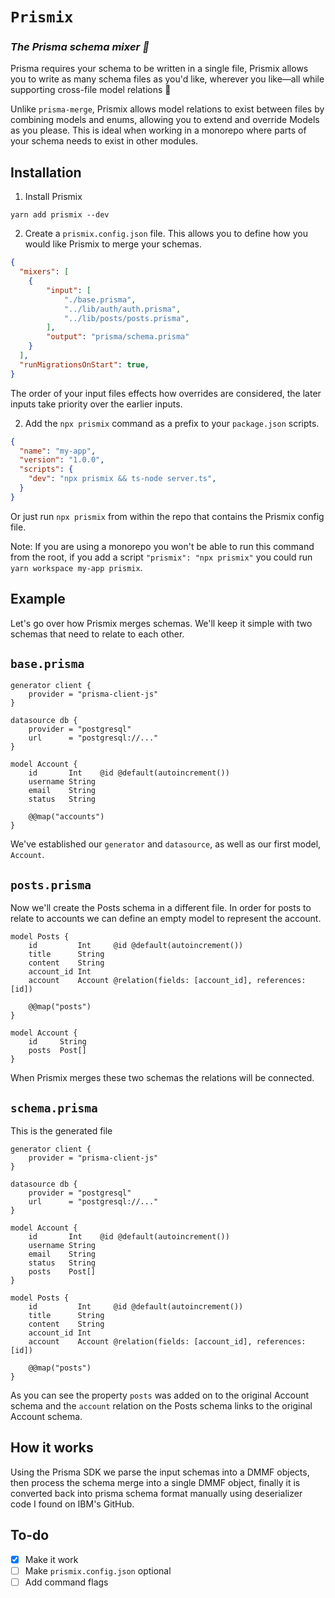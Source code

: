 # `Prismix`
 
### *The Prisma schema mixer 🍜*

Prisma requires your schema to be written in a single file, Prismix allows you to write as many schema files as you'd like, wherever you like—all while supporting cross-file model relations 🤯

Unlike `prisma-merge`, Prismix allows model relations to exist between files by combining models and enums, allowing you to extend and override Models as you please. This is ideal when working in a monorepo where parts of your schema needs to exist in other modules.


## Installation
1. Install Prismix
```
yarn add prismix --dev
```
2. Create a `prismix.config.json` file. This allows you to define how you would like Prismix to merge your schemas. 
```json
{
  "mixers": [
    {
        "input": [
            "./base.prisma",
            "../lib/auth/auth.prisma", 
            "../lib/posts/posts.prisma",
        ],
        "output": "prisma/schema.prisma"
    }
  ],
  "runMigrationsOnStart": true,
}
```
The order of your input files effects how overrides are considered, the later inputs take priority over the earlier inputs.

2. Add the `npx prismix` command as a prefix to your `package.json` scripts.
```json
{
  "name": "my-app",
  "version": "1.0.0",
  "scripts": {
    "dev": "npx prismix && ts-node server.ts",
  }
}
```
Or just run `npx prismix` from within the repo that contains the Prismix config file. 

Note: If you are using a monorepo you won't be able to run this command from the root, if you add a script `"prismix": "npx prismix"` you could run `yarn workspace my-app prismix`.


## Example
Let's go over how Prismix merges schemas. We'll keep it simple with two schemas that need to relate to each other.

## `base.prisma`


```prisma
generator client {
    provider = "prisma-client-js"
}

datasource db {
    provider = "postgresql"
    url      = "postgresql://..."
}

model Account {
    id       Int    @id @default(autoincrement())
    username String
    email    String
    status   String

    @@map("accounts")
}
```
We've established our `generator` and `datasource`, as well as our first model, `Account`. 

## `posts.prisma`
Now we'll create the Posts schema in a different file. In order for posts to relate to accounts we can define an empty model to represent the account.

```prisma
model Posts {
    id         Int     @id @default(autoincrement())
    title      String
    content    String
    account_id Int
    account    Account @relation(fields: [account_id], references: [id])

    @@map("posts")
}

model Account {
    id     String
    posts  Post[]
}
```
When Prismix merges these two schemas the relations will be connected. 

## `schema.prisma`
This is the generated file

```prisma
generator client {
    provider = "prisma-client-js"
}

datasource db {
    provider = "postgresql"
    url      = "postgresql://..."
}

model Account {
    id       Int    @id @default(autoincrement())
    username String
    email    String
    status   String
    posts    Post[]
}

model Posts {
    id         Int     @id @default(autoincrement())
    title      String
    content    String
    account_id Int
    account    Account @relation(fields: [account_id], references: [id])

    @@map("posts")
}
```

As you can see the property `posts` was added on to the original Account schema and the `account` relation on the Posts schema links to the original Account schema.



## How it works
Using the Prisma SDK we parse the input schemas into a DMMF objects, then process the schema merge into a single DMMF object, finally it is converted back into prisma schema format manually using deserializer code I found on IBM's GitHub.


## To-do
- [x] Make it work
- [ ] Make `prismix.config.json` optional
- [ ] Add command flags

